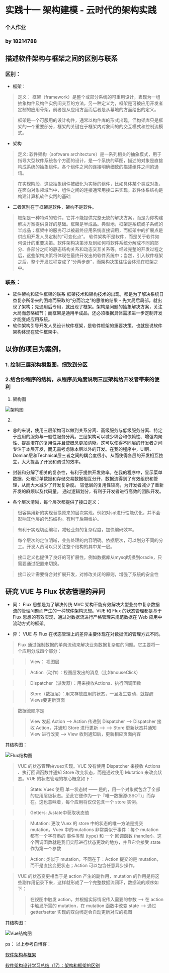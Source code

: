# 实践十一 架构建模 - 云时代的架构实践
### 个人作业 
### by 18214788

## 描述软件架构与框架之间的区别与联系

### 区别：
- 框架：
> 定义：
   框架（framework）是整个或部分系统的可重用设计，表现为一组抽象构件及构件实例间交互的方法，另一种定义为，框架是可被应用开发者定制的应用骨架，前者是从应用方面而后者是从墓地的方面给出的定义。

>  框架是一个可服用的设计构件，通常以构件库的形式出现，但构架库只是框架的一个重要部分，框架的关键在于框架内对象间的的交互模式和控制流模式。


- 架构
> 定义:
  软件架构（software architecture）是一系列相关的抽象模式，用于指导大型软件系统各个方面的设计，是一个系统的草图，描述的对象是直接构成系统的抽象组件。各个组件之间的连接明确细致的描述组件之间的通讯。

> 在实现阶段，这些抽象组件被细化为实际的组件，比如具体某个类或对象，在面向对象领域当中，组件之间的连接通常用接口来实现。软件体系结构是构建计算机软件实践的基础

- 二者区别在于框架是软件，架构不是软件。
> 框架是一种特殊的软件，它并不能提供完整无缺的解决方案，而是为你构建解决方案提供良好的基础。框架是半成品。典型地，框架是系统或子系统的半成品；框架中的服务可以被最终应用系统直接调用，而框架中的扩展点是供应用开发人员定制的“可变化点”。
> 软件架构不是软件，而是关于软件如何设计的重要决策。软件架构决策涉及到如何将软件系统分解成不同的部分、各部分之间的静态结构关系和动态交互关系等。经过完整的开发过程之后，这些架构决策将体现在最终开发出的软件系统中；当然，引入软件框架之后，整个开发过程变成了“分两步走”，而架构决策往往会体现在框架之中。

### 联系： 
- 软件架构和软件框架的联系 框架技术和架构技术的出现，都是为了解决系统日益复杂所带来的困难而采取的“分而治之”的思维的结果 - 先大局后局部，就出现了架构；先通用后专用，就出现了框架。架构是问题的抽象解决方案，关注大局而忽略细节；而框架是通用半成品，还必须根据具体需求进一步定制开发才能变成应用系统。
- 软件架构引导开发人员设计软件框架，是软件框架的重要决策。也就是说软件架构体现在软件框架中。

## 以你的项目为案例，
### 1. 绘制三层架构模型图，细致到分区
### 2.结合你程序的结构，从程序员角度说明三层架构给开发者带来的便利

1. 架构图

 ![架构图](img/architecture_diagram/architecture_lqy.jpg)

2. 
- 总的来说，使用三层架构可以做到关系分离、高级服务与低级服务分离、特定于应用的服务与一般性服务分离。三层架构可以减少耦合和依赖性、增强内聚性、提高潜在的复用性并且使概念更加清晰。这可以使得不同层的开发者之间专注于本层开发，而无需考虑除本层以外的开发。在我的程序中，UI层、Domian层和Technical层三者之间的耦合度很小，从而使得各层的开发相互独立，大大提高了开发和调试的效率。

- 封装和分解了相关的复杂性，有利于提供开发效率。在我的程序中，显示菜单数据、处理订单数据和存储交易数据相互分开，数据流得到了有效组织和管理，从而大大减少了开发复杂度。
较低层的复用性较高，为开发者减少了重新开发的麻烦以及代码量。
通过逻辑划分，有利于开发者进行高效的团队开发。

- 各个层次清晰，每个层次都提供了接口定义：
> 很容易用新的实现替换原来的层次实现。例如对sql进行性能优化，并不会影响其他层的代码结构。有利于后期维护。

> 有利于实现切面编程，减轻业务的复杂程度，加快编码效率。

> 每个层次的定位明晰，业务处理的内容明确。依据层次，可以划分不同的分工。开发人员可以只关注整个结构的其中某一层。

> 接口定义也提供了良好的可扩展性。例如数据库从mysql切换到oracle，只需要通过配置来切换。

> 接口设计需要符合对扩展开发，对修改关闭的原则，增强了系统的安全性


## 研究 VUE 与 Flux 状态管理的异同

- 同： Flux 思想是为了解决传统 MVC 架构不能有效解决大型业务中复杂数据流的管理问题而产生的一种软件架构思想。VUE 和 Flux 的状态管理都是基于 Flux 思想的有效实现，通过对数据流进行严格管理来规范数据在 Web 应用中流动方式的框架。

- 异： VUE 与 Flux 在状态管理上的差异主要体现在对数据流的管理方式不同。

> Flux 通过强制数据的单向流动来解决业务数据复杂度的问题。它主要将一个应用分成四个部分：

   >> View： 视图层

   >> Action（动作）：视图层发出的消息（比如mouseClick）

   >> Dispatcher（派发器）：用来接收Actions、执行回调函数

   >> Store（数据层）：用来存放应用的状态，一旦发生变动，就提醒Views要更新页面

> 数据流顺序是
>> View 发起 Action --> Action 传递到 Dispatcher --> Dispatcher 接收 Action，并通知 Store 进行更新 --> --> Store 更新状态并通知 View 进行改变 --> View 收到通知后，更新相应页面内容

其结构图：

![Flux结构图](img/architecture_diagram/Flux_lqy.png)

> VUE 的状态管理由vuex实现。VUE 没有使用 Dispatcher 来接收 Actions 、执行回调函数并通知 Store 改变状态，而是通过使用 Mutation 来改变状态。VUE 的状态管理的核心概念如下：

   >> State: Vuex 使用 单一状态树 —— 是的，用一个对象就包含了全部的应用层级状态。至此它便作为一个『唯一数据源(SSOT)』而存在。这也意味着，每个应用将仅仅包含一个 store 实例。

   >> Getters: 从state中获取状态值

   >> Mutation: 更改 Vuex 的 store 中的状态的唯一方法是提交 mutation。Vuex 中的mutations 非常类似于事件：每个 mutation 都有一个字符串的 事件类型 (type) 和 一个 回调函数 (handler)。这个回调函数就是我们实际进行状态更改的地方，并且它会接受 state 作为第一个参数

   >> Action: 类似于 mutation，不同在于：Action 提交的是 mutation，而不是直接变更状态；Action 可以包含任意异步操作。

> VUE 的状态变更相当于是 action 产生的副作用，mutation 的作用是将这些副作用记录下来，这样就形成了一个完整数据流闭环，数据流的顺序如下：
>> 在视图中触发 action，并根据实际情况传入需要的参数 --> 在 action 中触发所需的 mutation，在 mutation 函数中改变 state --> 通过 getter/setter 实现的双向绑定会自动更新对应的视图

其结构图：

![Vue结构图](img/architecture_diagram/Vue_lqy.jpg)



ps： 以上参考自博客：

[软件架构与框架](https://blog.csdn.net/jack_cjz/article/details/80550805)

[软件架构设计学习总结（17）：架构和框架的区别](https://www.cnblogs.com/dengyungao/p/7543316.html)
